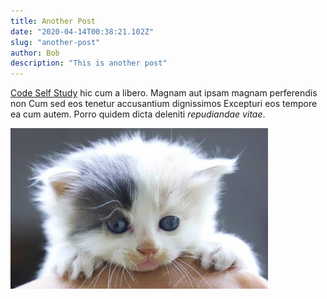```yaml
---
title: Another Post
date: "2020-04-14T00:38:21.102Z"
slug: "another-post"
author: Bob
description: "This is another post"
---
```


[Code Self Study](https://codeselfstudy.com/) hic cum a libero. Magnam aut ipsam magnam perferendis non Cum sed eos tenetur accusantium dignissimos Excepturi eos tempore ea cum autem. Porro quidem dicta deleniti *repudiandae vitae*.

![Another cat](./cat-2.jpg)

